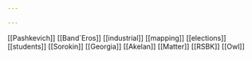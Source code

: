 ```yaml
---

---
```


[[Pashkevich]]
[[Band`Eros]]
[[industrial]]
[[mapping]]
[[elections]]
[[students]]
[[Sorokin]]
[[Georgia]]
[[Akelan]]
[[Matter]]
[[RSBK]]
[[Owl]]






